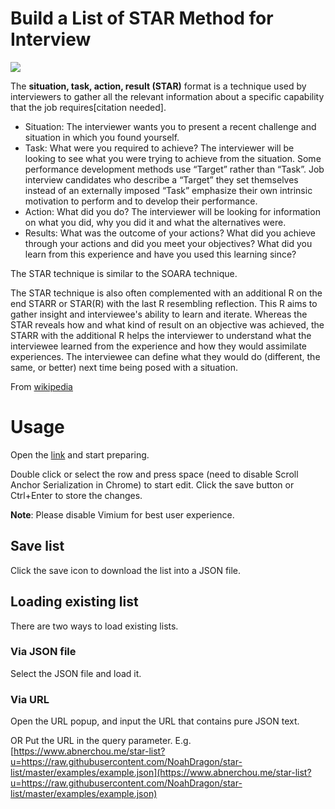 # Build a List of STAR Method for Interview
![](https://github.com/NoahDragon/star-list/workflows/Deploy-GH-Pages/badge.svg)

The **situation, task, action, result (STAR)** format is a technique used by interviewers to gather all the relevant information about a specific capability that the job requires[citation needed].

* Situation: The interviewer wants you to present a recent challenge and situation in which you found yourself.
* Task: What were you required to achieve? The interviewer will be looking to see what you were trying to achieve from the situation. Some performance development methods use “Target” rather than “Task”. Job interview candidates who describe a “Target” they set themselves instead of an externally imposed “Task” emphasize their own intrinsic motivation to perform and to develop their performance.
* Action: What did you do? The interviewer will be looking for information on what you did, why you did it and what the alternatives were.
* Results: What was the outcome of your actions? What did you achieve through your actions and did you meet your objectives? What did you learn from this experience and have you used this learning since?

The STAR technique is similar to the SOARA technique.

The STAR technique is also often complemented with an additional R on the end STARR or STAR(R) with the last R resembling reflection. This R aims to gather insight and interviewee's ability to learn and iterate. Whereas the STAR reveals how and what kind of result on an objective was achieved, the STARR with the additional R helps the interviewer to understand what the interviewee learned from the experience and how they would assimilate experiences. The interviewee can define what they would do (different, the same, or better) next time being posed with a situation.

From [wikipedia](https://en.wikipedia.org/wiki/Situation,_task,_action,_result)

# Usage

Open the [link](https://www.abnerchou.me/star-list/) and start preparing.

Double click or select the row and press space (need to disable Scroll Anchor Serialization in Chrome) to start edit. Click the save button or Ctrl+Enter to store the changes.

**Note**: Please disable Vimium for best user experience.

## Save list

Click the save icon to download the list into a JSON file.

## Loading existing list

There are two ways to load existing lists.

### Via JSON file

Select the JSON file and load it.

### Via URL

Open the URL popup, and input the URL that contains pure JSON text.

OR Put the URL in the query parameter. E.g. [https://www.abnerchou.me/star-list?u=https://raw.githubusercontent.com/NoahDragon/star-list/master/examples/example.json](https://www.abnerchou.me/star-list?u=https://raw.githubusercontent.com/NoahDragon/star-list/master/examples/example.json)


